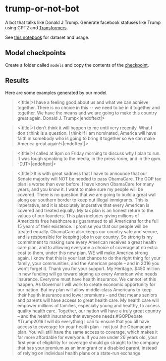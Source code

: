 # trump-or-not-bot
A bot that talks like Donald J Trump. Generate facebook statuses like Trump using GPT2 and [Transformers](https://github.com/huggingface/transformers).

See [this notebook](https://github.com/vrundha/trump-or-not/blob/main/Usage.ipynb) for dataset and usage. 

## Model checkpoints
Create a folder called `models` and copy the contents of the [checkpoint](https://github.com/vrundha/trump-or-not/releases/tag/v1).

## Results
Here are some examples generated by our model.


> <|title|>I have a feeling good about us and what we can achieve together.   There is no choice in this --  we need to be in it together and together.  We have the means and we are going to make this country great again.  Donald J. Trump<|endoftext|>

> <|title|>I don't think it will happen to me until very recently. What I don't think is a question. I think if I am nominated, America will have faith in somebody who is going to bring it together so we can make America great again!<|endoftext|>

> <|title|>I called at 9pm on Friday morning to discuss why I plan to run. It was tough speaking to the media, in the press room, and in the gym. -DJT<|endoftext|>

> <|title|>It is with great sadness that I have to announce that our Senate majority will NOT be needed to pass ObamaCare. The GOP tax plan is worse than ever before. I have known ObamaCare for many years, and you know it. I want to make sure my people will be covered. There is no question that we are going to build a great wall along our southern border to keep out illegal immigrants. This is imperative, and it is absolutely imperative that every American is covered and treated equally. My tax plan is an honest return to the values of our founders.  This plan includes giving millions of Americans free healthcare as guaranteed to all Americans for the full 15 years of their existence. I promise you that our people will be treated equally.  ObamaCare also keeps our country safe and secure, and is responsible for keeping jobs in our country. So strong is my commitment to making sure every American receives a great health care plan, and to allowing everyone a choice of coverage at no extra cost to them, under this new plan. WE will make America strong again. I know that this is your last chance to do the right thing for your family, your communities, and the American people – and in 2016 you won't forget it. Thank you for your support. My Heritage. $450 million in new funding will go toward signing up every American who needs insurance. Everyone must have health insurance. We cannot let this happen.  As Governor I will work to create economic opportunity for our nation. But my plan will allow middle-class Americans to keep their health insurance and lower premiums – and that means seniors and parents will have access to great health care. My health care will empower millions of families, especially young and healthy, to access quality health care. Together, our nation will have a truly great country – and the health insurance that everyone needs.#GOPDebate #Trump2016 I will do everything I can to ensure that you all have access to coverage for your health plan – not just the Obamacare plan. You will still have the same access to coverage, which makes it far more affordable for everyone. If you are under 26 years old, your first year of eligibility for coverage should go straight to the company that has your premium as an immigrant or a disabled parent, instead of relying on individual health plans or a state-run exchange. 
```

